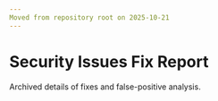 ```yaml
---
Moved from repository root on 2025-10-21
---
```


# Security Issues Fix Report

Archived details of fixes and false-positive analysis.
